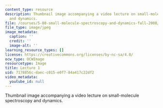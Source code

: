 ```yaml
---
content_type: resource
description: Thumbnail image accompanying a video lecture on small-molecule spectroscopy
  and dynamics.
file: /courses/5-80-small-molecule-spectroscopy-and-dynamics-fall-2008/7178856cdaecc015e0f784a417c22df2_mit5_80f08lec1_th.jpg
file_type: image/jpeg
image_metadata:
  caption: ''
  credit: ''
  image-alt: ''
learning_resource_types: []
license: https://creativecommons.org/licenses/by-nc-sa/4.0/
ocw_type: OCWImage
resourcetype: Image
title: Lecture 1
uid: 7178856c-daec-c015-e0f7-84a417c22df2
video_metadata:
  youtube_id: null
---
```

Thumbnail image accompanying a video lecture on small-molecule spectroscopy and dynamics.